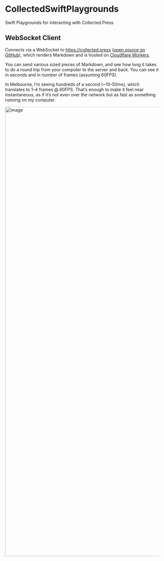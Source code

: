 # CollectedSwiftPlaygrounds

Swift Playgrounds for interacting with Collected.Press

## WebSocket Client

Connects via a WebSocket to <https://collected.press> ([open source on GitHub](https://github.com/ThatCollected/collected-press)), which renders Markdown and is hosted on [Cloudflare Workers](https://workers.cloudflare.com).

You can send various sized pieces of Markdown, and see how long it takes to do a round trip from your computer to the server and back. You can see it in seconds and in number of frames (assuming 60FPS).

In Melbourne, I’m seeing hundreds of a second (~10–50ms), which translates to 1–4 frames @ 60FPS. That’s enough to make it feel near instantaneous, as if it’s not even over the network but as fast as something running on my computer.

<img width="1470" alt="image" src="https://user-images.githubusercontent.com/2635733/169691040-17f70acd-4e6c-45b7-b378-4f87214f1139.png">
